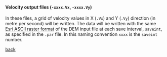 #### Velocity output files (`-xxxx.Vx`, `-xxxx.Vy`)

In these files, a grid of velocity values in X (`.Vx`) and Y (`.Vy`) direction (in metre per second) will be written. The data will be written with the same [Esri ASCII raster format](https://desktop.arcgis.com/en/arcmap/10.3/manage-data/raster-and-images/esri-ascii-raster-format.htm) of the DEM input file at each save interval, `saveint`, as specified in the `.par` file. In this naming convention `xxxx` is the `saveint` number.

[back](/Merewether3.md)
